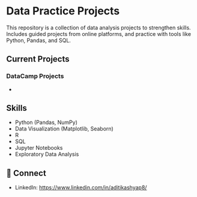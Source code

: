 # Data Practice Projects

This repository is a collection of data analysis projects to strengthen skills. Includes guided projects from online platforms, and practice with tools like Python, Pandas, and SQL.

## Current Projects

### DataCamp Projects
  - 

## Skills
- Python (Pandas, NumPy)
- Data Visualization (Matplotlib, Seaborn)
- R
- SQL
- Jupyter Notebooks
- Exploratory Data Analysis

## 🔗 Connect
  - LinkedIn: https://www.linkedin.com/in/aditikashyap8/
